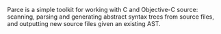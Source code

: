 Parce is a simple toolkit for working with C and Objective-C source: scanning, parsing and generating abstract syntax trees from source files, and outputting new source files given an existing AST.